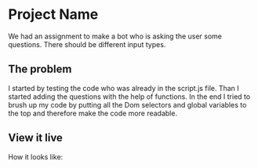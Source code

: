 # Project Name

We had an assignment to make a bot who is asking the user some questions. There should be different input types.

## The problem

I started by testing the code who was already in the script.js file. Than I started adding the questions with the help of functions. In the end I tried to brush up my code by putting all the Dom selectors and global variables to the top and therefore make the code more readable.

## View it live

How it looks like:
